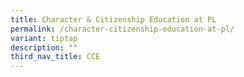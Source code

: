 ```yaml
---
title: Character & Citizenship Education at PL
permalink: /character-citizenship-education-at-pl/
variant: tiptap
description: ""
third_nav_title: CCE
---
```

